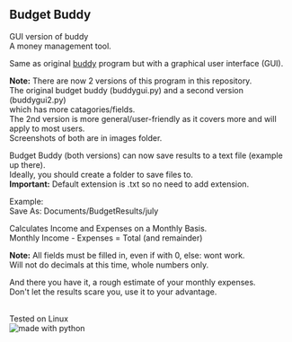 ## Budget Buddy
GUI version of buddy    
A money management tool.  

Same as original [buddy](https://github.com/linuxlawson/buddy) program but with a graphical user interface (GUI).  

**Note:** There are now 2 versions of this program in this repository.   
The original budget buddy (buddygui.py) and a second version (buddygui2.py)  
which has more catagories/fields.  
The 2nd version is more general/user-friendly as it covers more and will apply to most users.  
Screenshots of both are in images folder.  

Budget Buddy (both versions) can now save results to a text file (example up there).  
Ideally, you should create a folder to save files to.  
**Important:** Default extension is .txt so no need to add extension.  

Example:  
Save As: Documents/BudgetResults/july

Calculates Income and Expenses on a Monthly Basis.  
Monthly Income - Expenses = Total (and remainder)  


**Note:** All fields must be filled in, even if with 0, else: wont work.  
Will not do decimals at this time, whole numbers only.  

And there you have it, a rough estimate of your monthly expenses.  
Don't let the results scare you, use it to your advantage.  

<br>
Tested on Linux

<br>
<img src="https://img.shields.io/badge/made%20with-python-blue.svg?style=flat-square" alt="made with python">
  
    
